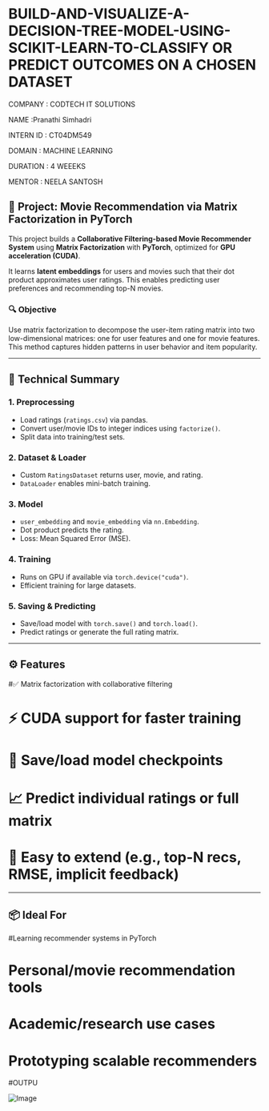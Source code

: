 # BUILD-AND-VISUALIZE-A-DECISION-TREE-MODEL-USING-SCIKIT-LEARN-TO-CLASSIFY  OR PREDICT OUTCOMES ON A CHOSEN DATASET
COMPANY : CODTECH IT SOLUTIONS

NAME :Pranathi Simhadri

INTERN ID : CT04DM549

DOMAIN : MACHINE LEARNING

DURATION : 4 WEEEKS

MENTOR : NEELA SANTOSH

## 🎯 Project: Movie Recommendation via Matrix Factorization in PyTorch

This project builds a **Collaborative Filtering-based Movie Recommender System** using **Matrix Factorization** with **PyTorch**, optimized for **GPU acceleration (CUDA)**.

It learns **latent embeddings** for users and movies such that their dot product approximates user ratings. This enables predicting user preferences and recommending top-N movies.

### 🔍 Objective

Use matrix factorization to decompose the user-item rating matrix into two low-dimensional matrices: one for user features and one for movie features. This method captures hidden patterns in user behavior and item popularity.

---

## 🧠 Technical Summary

### 1. **Preprocessing**

* Load ratings (`ratings.csv`) via pandas.
* Convert user/movie IDs to integer indices using `factorize()`.
* Split data into training/test sets.

### 2. **Dataset & Loader**

* Custom `RatingsDataset` returns user, movie, and rating.
* `DataLoader` enables mini-batch training.

### 3. **Model**

* `user_embedding` and `movie_embedding` via `nn.Embedding`.
* Dot product predicts the rating.
* Loss: Mean Squared Error (MSE).

### 4. Training

* Runs on GPU if available via `torch.device("cuda")`.
* Efficient training for large datasets.

### 5. Saving & Predicting

* Save/load model with `torch.save()` and `torch.load()`.
* Predict ratings or generate the full rating matrix.

---

## ⚙️ Features

#✅ Matrix factorization with collaborative filtering
# ⚡ CUDA support for faster training
# 💾 Save/load model checkpoints
# 📈 Predict individual ratings or full matrix
# 🧱 Easy to extend (e.g., top-N recs, RMSE, implicit feedback)

---

## 📦 Ideal For

#Learning recommender systems in PyTorch
# Personal/movie recommendation tools
# Academic/research use cases
# Prototyping scalable recommenders


#OUTPU

![Image](https://github.com/user-attachments/assets/cfde1bae-a006-4aa1-b740-562ad86a555a)

